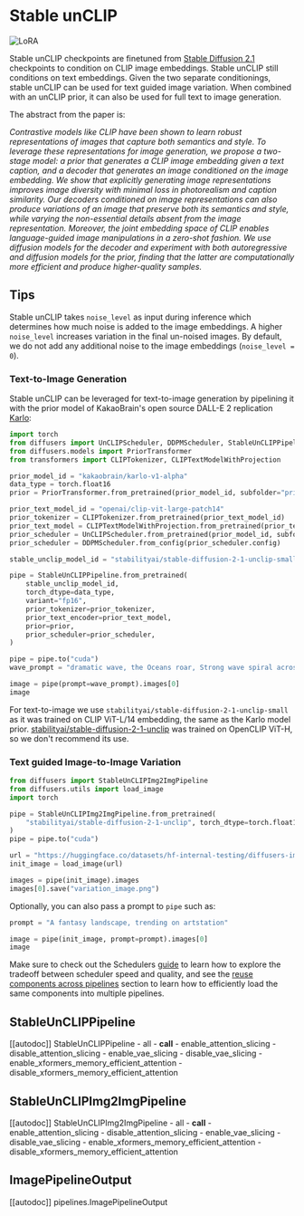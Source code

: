 <!--Copyright 2024 The HuggingFace Team. All rights reserved.

Licensed under the Apache License, Version 2.0 (the "License"); you may not use this file except in compliance with
the License. You may obtain a copy of the License at

http://www.apache.org/licenses/LICENSE-2.0

Unless required by applicable law or agreed to in writing, software distributed under the License is distributed on
an "AS IS" BASIS, WITHOUT WARRANTIES OR CONDITIONS OF ANY KIND, either express or implied. See the License for the
specific language governing permissions and limitations under the License.
-->

# Stable unCLIP

<div class="flex flex-wrap space-x-1">
  <img alt="LoRA" src="https://img.shields.io/badge/LoRA-d8b4fe?style=flat"/>
</div>

Stable unCLIP checkpoints are finetuned from [Stable Diffusion 2.1](./stable_diffusion/stable_diffusion_2) checkpoints to condition on CLIP image embeddings.
Stable unCLIP still conditions on text embeddings. Given the two separate conditionings, stable unCLIP can be used
for text guided image variation. When combined with an unCLIP prior, it can also be used for full text to image generation.

The abstract from the paper is:

*Contrastive models like CLIP have been shown to learn robust representations of images that capture both semantics and style. To leverage these representations for image generation, we propose a two-stage model: a prior that generates a CLIP image embedding given a text caption, and a decoder that generates an image conditioned on the image embedding. We show that explicitly generating image representations improves image diversity with minimal loss in photorealism and caption similarity. Our decoders conditioned on image representations can also produce variations of an image that preserve both its semantics and style, while varying the non-essential details absent from the image representation. Moreover, the joint embedding space of CLIP enables language-guided image manipulations in a zero-shot fashion. We use diffusion models for the decoder and experiment with both autoregressive and diffusion models for the prior, finding that the latter are computationally more efficient and produce higher-quality samples.*

## Tips

Stable unCLIP takes  `noise_level` as input during inference which determines how much noise is added to the image embeddings. A higher `noise_level` increases variation in the final un-noised images. By default, we do not add any additional noise to the image embeddings (`noise_level = 0`).

### Text-to-Image Generation
Stable unCLIP can be leveraged for text-to-image generation by pipelining it with the prior model of KakaoBrain's open source DALL-E 2 replication [Karlo](https://huggingface.co/kakaobrain/karlo-v1-alpha):

```python
import torch
from diffusers import UnCLIPScheduler, DDPMScheduler, StableUnCLIPPipeline
from diffusers.models import PriorTransformer
from transformers import CLIPTokenizer, CLIPTextModelWithProjection

prior_model_id = "kakaobrain/karlo-v1-alpha"
data_type = torch.float16
prior = PriorTransformer.from_pretrained(prior_model_id, subfolder="prior", torch_dtype=data_type)

prior_text_model_id = "openai/clip-vit-large-patch14"
prior_tokenizer = CLIPTokenizer.from_pretrained(prior_text_model_id)
prior_text_model = CLIPTextModelWithProjection.from_pretrained(prior_text_model_id, torch_dtype=data_type)
prior_scheduler = UnCLIPScheduler.from_pretrained(prior_model_id, subfolder="prior_scheduler")
prior_scheduler = DDPMScheduler.from_config(prior_scheduler.config)

stable_unclip_model_id = "stabilityai/stable-diffusion-2-1-unclip-small"

pipe = StableUnCLIPPipeline.from_pretrained(
    stable_unclip_model_id,
    torch_dtype=data_type,
    variant="fp16",
    prior_tokenizer=prior_tokenizer,
    prior_text_encoder=prior_text_model,
    prior=prior,
    prior_scheduler=prior_scheduler,
)

pipe = pipe.to("cuda")
wave_prompt = "dramatic wave, the Oceans roar, Strong wave spiral across the oceans as the waves unfurl into roaring crests; perfect wave form; perfect wave shape; dramatic wave shape; wave shape unbelievable; wave; wave shape spectacular"

image = pipe(prompt=wave_prompt).images[0]
image
```
<Tip warning={true}>

For text-to-image we use `stabilityai/stable-diffusion-2-1-unclip-small` as it was trained on CLIP ViT-L/14 embedding, the same as the Karlo model prior. [stabilityai/stable-diffusion-2-1-unclip](https://hf.co/stabilityai/stable-diffusion-2-1-unclip) was trained on OpenCLIP ViT-H, so we don't recommend its use.

</Tip>

### Text guided Image-to-Image Variation

```python
from diffusers import StableUnCLIPImg2ImgPipeline
from diffusers.utils import load_image
import torch

pipe = StableUnCLIPImg2ImgPipeline.from_pretrained(
    "stabilityai/stable-diffusion-2-1-unclip", torch_dtype=torch.float16, variation="fp16"
)
pipe = pipe.to("cuda")

url = "https://huggingface.co/datasets/hf-internal-testing/diffusers-images/resolve/main/stable_unclip/tarsila_do_amaral.png"
init_image = load_image(url)

images = pipe(init_image).images
images[0].save("variation_image.png")
```

Optionally, you can also pass a prompt to `pipe` such as:

```python
prompt = "A fantasy landscape, trending on artstation"

image = pipe(init_image, prompt=prompt).images[0]
image
```

<Tip>

Make sure to check out the Schedulers [guide](../../using-diffusers/schedulers) to learn how to explore the tradeoff between scheduler speed and quality, and see the [reuse components across pipelines](../../using-diffusers/loading#reuse-a-pipeline) section to learn how to efficiently load the same components into multiple pipelines.

</Tip>

## StableUnCLIPPipeline

[[autodoc]] StableUnCLIPPipeline
	- all
	- __call__
	- enable_attention_slicing
	- disable_attention_slicing
	- enable_vae_slicing
	- disable_vae_slicing
	- enable_xformers_memory_efficient_attention
	- disable_xformers_memory_efficient_attention

## StableUnCLIPImg2ImgPipeline

[[autodoc]] StableUnCLIPImg2ImgPipeline
	- all
	- __call__
	- enable_attention_slicing
	- disable_attention_slicing
	- enable_vae_slicing
	- disable_vae_slicing
	- enable_xformers_memory_efficient_attention
	- disable_xformers_memory_efficient_attention

## ImagePipelineOutput
[[autodoc]] pipelines.ImagePipelineOutput
